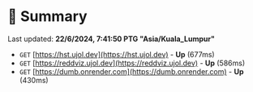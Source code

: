 # 📖 Summary
Last updated: **22/6/2024, 7:41:50 PTG "Asia/Kuala_Lumpur"**

- `GET` [https://hst.ujol.dev](https://hst.ujol.dev) - **Up** (677ms)
- `GET` [https://reddviz.ujol.dev](https://reddviz.ujol.dev) - **Up** (586ms)
- `GET` [https://dumb.onrender.com](https://dumb.onrender.com) - **Up** (430ms)
